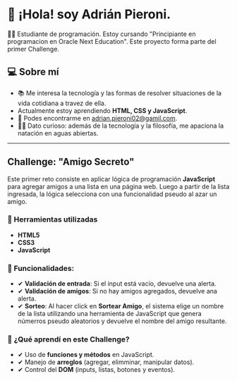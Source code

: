 # 👋 ¡Hola! soy  Adrián Pieroni.

👨‍🎓 Estudiante de programación. Estoy cursando "Principiante en programacion en Oracle Next Education". Este proyecto forma parte del primer Challenge.

## 💻 Sobre mí
- 📚 Me interesa la tecnología y las formas de resolver situaciones de la vida cotidiana a travez de ella.
- Actualmente estoy aprendiendo **HTML, CSS y JavaScript**.
- 📧 Podes encontrarme en adrian.pieroni02@gamil.com.
- 🏊‍♂️ Dato curioso: además de la tecnología y la filosofía, me apaciona la natación en aguas abiertas.

---

## Challenge: "Amigo Secreto"
Este primer reto consiste en aplicar lógica de programación **JavaScript** para agregar amigos a una lista en una página web. Luego a partir de la lista ingresada, la lógica selecciona con una funcionalidad pseudo al azar un amigo.

### 🧰 Herramientas utilizadas
- **HTML5**
- **CSS3**
- **JavaScript**

### 🧾 Funcionalidades:
- ✔ **Validación de entrada**: Si el input está vacío, devuelve una alerta.
- ✔ **Validación de amigos**: Si no hay amigos agregados, devuelve ana alerta.
- ✔ **Sorteo**: Al hacer click en **Sortear Amigo**, el sistema elige un nombre de la lista utilizando una herramienta de JavaScript que genera númerros pseudo aleatorios y devuelve el nombre del amigo resultante.

### 🎯 **¿Qué aprendí en este Challenge?**
- ✔ Uso de **funciones y métodos** en JavaScript.
- ✔ Manejo de **arreglos** (agregar, elimminar, manipular datos).
- ✔ Control del **DOM** (inputs, listas, botones y eventos).